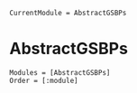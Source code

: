 ```@meta
CurrentModule = AbstractGSBPs
```

# AbstractGSBPs

```@autodocs
Modules = [AbstractGSBPs]
Order = [:module]
```